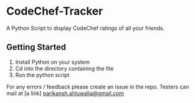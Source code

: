 # CodeChef-Tracker
A Python Script to display CodeChef ratings of all your friends.
## Getting Started
1. Install Python on your system
2. Cd into the directory containing the file
3. Run the python script

For any errors / feedback please create an issue in the repo. Testers can mail at [a link] parikansh.ahluwalia@gmail.com
